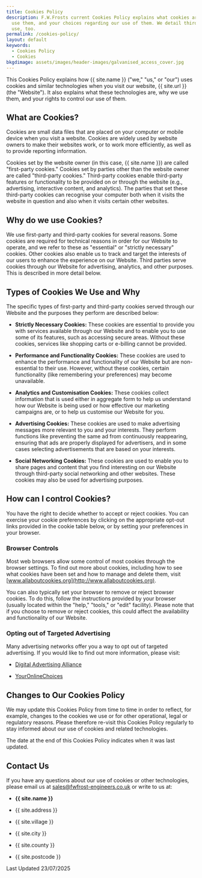 ```yaml
---
title: Cookies Policy
description: F.W.Frosts current Cookies Policy explains what cookies are, how we
  use them, and your choices regarding our use of them. We detail third-party
  use, too.
permalink: /cookies-policy/
layout: default
keywords:
  - Cookies Policy
  - Cookies
bkgdimage: assets/images/header-images/galvanised_access_cover.jpg
---
```

This Cookies Policy explains how {{ site.name }} ("we," "us," or "our") uses cookies and similar technologies when you visit our website, {{ site.url }} (the "Website"). It also explains what these technologies are, why we use them, and your rights to control our use of them.

## What are Cookies?

Cookies are small data files that are placed on your computer or mobile device when you visit a website. Cookies are widely used by website owners to make their websites work, or to work more efficiently, as well as to provide reporting information.

Cookies set by the website owner (in this case, {{ site.name }}) are called "first-party cookies." Cookies set by parties other than the website owner are called "third-party cookies." Third-party cookies enable third-party features or functionality to be provided on or through the website (e.g., advertising, interactive content, and analytics). The parties that set these third-party cookies can recognise your computer both when it visits the website in question and also when it visits certain other websites.

## Why do we use Cookies?

We use first-party and third-party cookies for several reasons. Some cookies are required for technical reasons in order for our Website to operate, and we refer to these as "essential" or "strictly necessary" cookies. Other cookies also enable us to track and target the interests of our users to enhance the experience on our Website. Third parties serve cookies through our Website for advertising, analytics, and other purposes. This is described in more detail below.

## Types of Cookies We Use and Why

The specific types of first-party and third-party cookies served through our Website and the purposes they perform are described below:

*   **Strictly Necessary Cookies:** These cookies are essential to provide you with services available through our Website and to enable you to use some of its features, such as accessing secure areas. Without these cookies, services like shopping carts or e-billing cannot be provided.
    
*   **Performance and Functionality Cookies:** These cookies are used to enhance the performance and functionality of our Website but are non-essential to their use. However, without these cookies, certain functionality (like remembering your preferences) may become unavailable.
    
*   **Analytics and Customisation Cookies:** These cookies collect information that is used either in aggregate form to help us understand how our Website is being used or how effective our marketing campaigns are, or to help us customise our Website for you.
    
*   **Advertising Cookies:** These cookies are used to make advertising messages more relevant to you and your interests. They perform functions like preventing the same ad from continuously reappearing, ensuring that ads are properly displayed for advertisers, and in some cases selecting advertisements that are based on your interests.
    
*   **Social Networking Cookies:** These cookies are used to enable you to share pages and content that you find interesting on our Website through third-party social networking and other websites. These cookies may also be used for advertising purposes.
    

## How can I control Cookies?

You have the right to decide whether to accept or reject cookies. You can exercise your cookie preferences by clicking on the appropriate opt-out links provided in the cookie table below, or by setting your preferences in your browser.

### Browser Controls

Most web browsers allow some control of most cookies through the browser settings. To find out more about cookies, including how to see what cookies have been set and how to manage and delete them, visit [www.allaboutcookies.org](http://www.allaboutcookies.org).

You can also typically set your browser to remove or reject browser cookies. To do this, follow the instructions provided by your browser (usually located within the "help," "tools," or "edit" facility). Please note that if you choose to remove or reject cookies, this could affect the availability and functionality of our Website.

### Opting out of Targeted Advertising

Many advertising networks offer you a way to opt out of targeted advertising. If you would like to find out more information, please visit:

*   [Digital Advertising Alliance](http://www.aboutads.info/choices/)
    
*   [YourOnlineChoices](http://www.youronlinechoices.com/)
    

## Changes to Our Cookies Policy

We may update this Cookies Policy from time to time in order to reflect, for example, changes to the cookies we use or for other operational, legal or regulatory reasons. Please therefore re-visit this Cookies Policy regularly to stay informed about our use of cookies and related technologies.

The date at the end of this Cookies Policy indicates when it was last updated.

## Contact Us

If you have any questions about our use of cookies or other technologies, please email us at sales@fwfrost-engineers.co.uk or write to us at:

*   **{{ site.name }}**
    
*   {{ site.address }}
    
*   {{ site.village }}
    
*   {{ site.city }}
    
*   {{ site.county }}
    
*   {{ site.postcode }}
    

Last Updated 23/07/2025